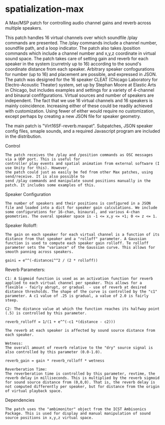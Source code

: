 # spatialization-max
A Max/MSP patch for controlling audio channel gains and reverb across multiple speakers. 

This patch handles 16 virtual channels over which soundfile /play commands are presented. The /play commands include a channel number, soundfile path, and a loop indicator. The patch also takes /position commands which include a channel number and x,y,z coordinate in virtual sound space. The patch takes care of setting gain and reverb for each speaker in the system (curretnly up to 16) according to the sound's coordinate distance from each speaker. Arbitrary speaker confogurations for number (up to 16) and placement are possible, and expressed in JSON. The patch was designed for the 16 speaker CLEAT (Chicago Laboratory for Electro-Acoustic Theater) system, set up by Stephan Moore at Elastic Arts in Chicago, but includes examples and settings for a variety of 4-channel and binaural confifgurations. Virtual sources and number of speakers are independent. The fact that we use 16 virtual channels and 16 speakers is mainly coincidence. Increasing either of these could be readily achieved with customization. Using fewer of either would require no customization, except perhaps by creating a new JSON file for speaker geometry. 

The main patch is "Virt16SF-reverb.maxpat". Subpatches, JSON speaker config files, smaple sounds, and a required Javascript program are included in the distribution.

Control

    The patch receives the /play and /position commands as OSC messages via a UDP port. This is useful for 
    controller play events and spatial animation from external software (I use Unity for this). However, 
    the patch could just as easily be fed from other Max patches, using send/receive. It is also possible to 
    send /play commands and manipulate sound positions manually in the patch. It includes some examples of this. 

Speaker Configuration

    The number of speakers and their positions is configured in a JSON file and loaded into a dict for speaker gain calculations. We include some configurations for 16-chan, binaural, and various 4-chan geometries. The overal speaker space is -1 <= x,y <= +1; 0 <= z <= 1.

Speaker Rolloff:

    The gain on each speaker for each virtual channel is a function of its distance from that speaker and a "rolloff" parameter. A Gaussian function is used to compute each speaker gain rolloff. Te rolloff parameter sets the "variance" of the Gaussian curve. This allows for smooth panning across speakers.

    gaini = e^^(-distancei^^2 / (2 * rolloff))

Reverb Parameters:

    C1: A Sigmoid function is used as an activation function for reverb applied to each virtual channel per speaker. This allows for a flexible - fairly abrupt, or gradual  - use of reverb at desired distance thresholds. The shape of the curve is controlled by the "c1" parameter. A c1 value of .25 is gradual, a value of 2.0 is fairly steep.

    C2: The distance value at which the function reaches its halfway point (.5) is controlled by this parameter. 

    reverb_rolloff = 1/(1 + e^^(-c1 *(distance - c2)))

    The reverb at each speaker is affected by sound source distance from each speaker. 

    Wetness:
    The overall amount of reverb relative to the "dry" source signal is also controlled by this parameter (0.0-1.0).

    reverb_gain = gain * reverb_rolloff * wetness

    Reverberation Time: 
    The reverberation time is controlled by this parameter, revtime, the reverb delay in milliseconds. This is multiplied by the reverb sigmoid for sound source distance from (0,0,0). That is, the reverb delay is not computed differently per speaker, but for distance from the origin of virtual playback space.

Dependencies

    The patch uses the "ambimonitor" object from the ICST Ambisonics Package. This is used for display and manual manipulation of sound source positions in x,y,z virtual space. 

